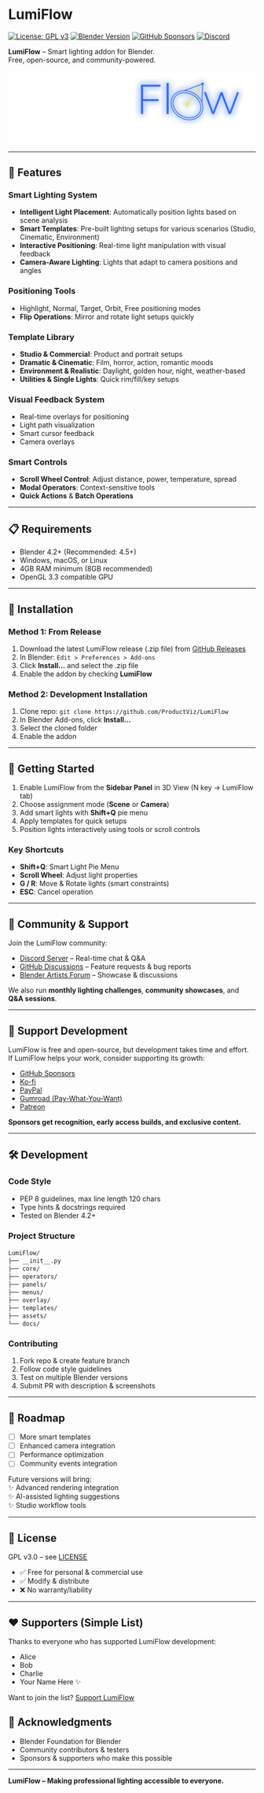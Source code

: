 # LumiFlow

[![License: GPL v3](https://img.shields.io/badge/License-GPLv3-blue.svg)](LICENSE)
[![Blender Version](https://img.shields.io/badge/Blender-4.2%2B-blue)](https://www.blender.org)
[![GitHub Sponsors](https://img.shields.io/github/sponsors/ProductViz?color=red)](https://github.com/sponsors/ProductViz)
[![Discord](https://img.shields.io/badge/Discord-Join%20Chat-7289DA?logo=discord&logoColor=white)](https://discord.gg/zqrSFctH5s)

**LumiFlow** – Smart lighting addon for Blender.  
Free, open-source, and community-powered.

![LumiFlow Logo](assets/icons/lumiflow_logo_2.png) 

---

## 🌟 Features

### Smart Lighting System
- **Intelligent Light Placement**: Automatically position lights based on scene analysis
- **Smart Templates**: Pre-built lighting setups for various scenarios (Studio, Cinematic, Environment)
- **Interactive Positioning**: Real-time light manipulation with visual feedback
- **Camera-Aware Lighting**: Lights that adapt to camera positions and angles

### Positioning Tools
- Highlight, Normal, Target, Orbit, Free positioning modes
- **Flip Operations**: Mirror and rotate light setups quickly

### Template Library
- **Studio & Commercial**: Product and portrait setups
- **Dramatic & Cinematic**: Film, horror, action, romantic moods
- **Environment & Realistic**: Daylight, golden hour, night, weather-based
- **Utilities & Single Lights**: Quick rim/fill/key setups

### Visual Feedback System
- Real-time overlays for positioning
- Light path visualization
- Smart cursor feedback
- Camera overlays

### Smart Controls
- **Scroll Wheel Control**: Adjust distance, power, temperature, spread
- **Modal Operators**: Context-sensitive tools
- **Quick Actions** & **Batch Operations**

---

## 📋 Requirements
- Blender 4.2+ (Recommended: 4.5+)
- Windows, macOS, or Linux
- 4GB RAM minimum (8GB recommended)
- OpenGL 3.3 compatible GPU

---

## 🚀 Installation

### Method 1: From Release
1. Download the latest LumiFlow release (.zip file) from [GitHub Releases](https://github.com/ProductViz/LumiFlow/releases)
2. In Blender: `Edit > Preferences > Add-ons`
3. Click **Install...** and select the .zip file
4. Enable the addon by checking **LumiFlow**

### Method 2: Development Installation
1. Clone repo: `git clone https://github.com/ProductViz/LumiFlow`
2. In Blender Add-ons, click **Install...**
3. Select the cloned folder
4. Enable the addon

---

## 🎯 Getting Started

1. Enable LumiFlow from the **Sidebar Panel** in 3D View (N key → LumiFlow tab)  
2. Choose assignment mode (**Scene** or **Camera**)  
3. Add smart lights with **Shift+Q** pie menu  
4. Apply templates for quick setups  
5. Position lights interactively using tools or scroll controls  

### Key Shortcuts
- **Shift+Q**: Smart Light Pie Menu  
- **Scroll Wheel**: Adjust light properties  
- **G / R**: Move & Rotate lights (smart constraints)  
- **ESC**: Cancel operation  

---

## 🤝 Community & Support

Join the LumiFlow community:  
- [Discord Server]([https://discord.gg/yourlink](https://discord.gg/zqrSFctH5s)) – Real-time chat & Q&A  
- [GitHub Discussions](https://github.com/ProductViz/LumiFlow/discussions) – Feature requests & bug reports  
- [Blender Artists Forum](https://blenderartists.org/) – Showcase & discussions  

We also run **monthly lighting challenges**, **community showcases**, and **Q&A sessions**.

---

## 💖 Support Development

LumiFlow is free and open-source, but development takes time and effort.  
If LumiFlow helps your work, consider supporting its growth:

- [GitHub Sponsors](https://github.com/sponsors/ProductViz)  
- [Ko-fi](https://ko-fi.com/username)  
- [PayPal](https://paypal.me/username)  
- [Gumroad (Pay-What-You-Want)](https://gumroad.com/lumiflow)  
- [Patreon](https://patreon.com/username)  

**Sponsors get recognition, early access builds, and exclusive content.**

---

## 🛠️ Development

### Code Style
- PEP 8 guidelines, max line length 120 chars  
- Type hints & docstrings required  
- Tested on Blender 4.2+  

### Project Structure
```
LumiFlow/
├── __init__.py
├── core/
├── operators/
├── panels/
├── menus/
├── overlay/
├── templates/
├── assets/
└── docs/
```

### Contributing
1. Fork repo & create feature branch  
2. Follow code style guidelines  
3. Test on multiple Blender versions  
4. Submit PR with description & screenshots  

---

## 🎉 Roadmap

- [ ] More smart templates  
- [ ] Enhanced camera integration  
- [ ] Performance optimization  
- [ ] Community events integration  

Future versions will bring:  
✨ Advanced rendering integration  
✨ AI-assisted lighting suggestions  
✨ Studio workflow tools  

---

## 📄 License

GPL v3.0 – see [LICENSE](LICENSE)  
- ✅ Free for personal & commercial use  
- ✅ Modify & distribute  
- ❌ No warranty/liability  

---

## ❤️ Supporters (Simple List)

Thanks to everyone who has supported LumiFlow development:

- Alice
- Bob
- Charlie
- Your Name Here ✨

Want to join the list? [Support LumiFlow](https://github.com/sponsors/ProductViz)


## 🙏 Acknowledgments
- Blender Foundation for Blender  
- Community contributors & testers  
- Sponsors & supporters who make this possible  

---

**LumiFlow – Making professional lighting accessible to everyone.**  
